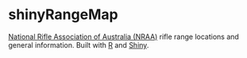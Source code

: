 # shinyRangeMap
[National Rifle Association of Australia (NRAA)](http://www.nraa.com.au/) rifle range locations and general information. Built with [R](https://www.r-project.org/) and [Shiny](https://shiny.rstudio.com/).